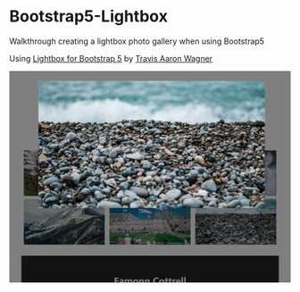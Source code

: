 # Bootstrap5-Lightbox

Walkthrough creating a lightbox photo gallery when using Bootstrap5

Using [Lightbox for Bootstrap 5](https://trvswgnr.github.io/bs5-lightbox/) by [Travis Aaron Wagner](https://travisaw.com/)

![lightbox gallery image](/assets/lightbox.png)
